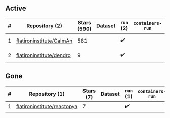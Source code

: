 ## Active
| # | Repository (2) | Stars (590) | Dataset | `run` (2) | `containers-run` | Last Modified |
| --- | --- | --- | --- | --- | --- | --- |
| 1 | [flatironinstitute/CaImAn](https://github.com/flatironinstitute/CaImAn) | 581 |  | :heavy_check_mark: |  | 2024-02-01 02:48:49+00:00 |
| 2 | [flatironinstitute/dendro](https://github.com/flatironinstitute/dendro) | 9 |  | :heavy_check_mark: |  | 2024-02-01 00:05:01+00:00 |

## Gone
| # | Repository (1) | Stars (7) | Dataset | `run` (1) | `containers-run` | Last Modified |
| --- | --- | --- | --- | --- | --- | --- |
| 1 | [flatironinstitute/reactopya](https://github.com/flatironinstitute/reactopya) | 7 |  | :heavy_check_mark: |  | — |
